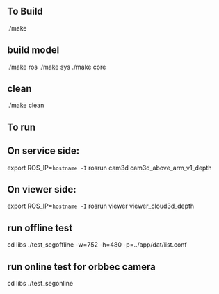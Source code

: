 ## To Build
./make

## build model
./make ros
./make sys
./make core

## clean
./make clean

## To run
## On service side:
export ROS_IP=`hostname -I`
rosrun cam3d cam3d_above_arm_v1_depth

## On viewer side:
export ROS_IP=`hostname -I`
rosrun viewer viewer_cloud3d_depth

## run offline test
cd libs
./test_segoffline -w=752 -h=480 -p=../app/dat/list.conf

## run online test for orbbec camera
cd libs
./test_segonline



